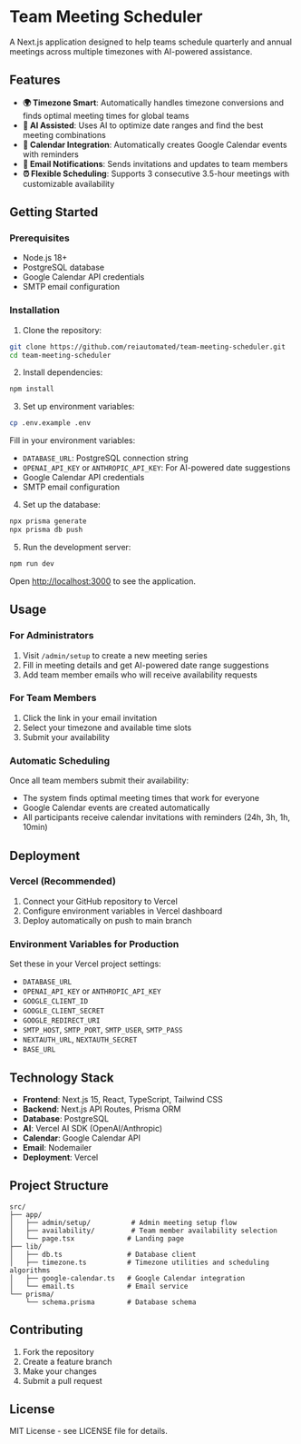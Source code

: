 # Team Meeting Scheduler

A Next.js application designed to help teams schedule quarterly and annual meetings across multiple timezones with AI-powered assistance.

## Features

- **🌍 Timezone Smart**: Automatically handles timezone conversions and finds optimal meeting times for global teams
- **🤖 AI Assisted**: Uses AI to optimize date ranges and find the best meeting combinations
- **📅 Calendar Integration**: Automatically creates Google Calendar events with reminders
- **📧 Email Notifications**: Sends invitations and updates to team members
- **⏰ Flexible Scheduling**: Supports 3 consecutive 3.5-hour meetings with customizable availability

## Getting Started

### Prerequisites

- Node.js 18+ 
- PostgreSQL database
- Google Calendar API credentials
- SMTP email configuration

### Installation

1. Clone the repository:
```bash
git clone https://github.com/reiautomated/team-meeting-scheduler.git
cd team-meeting-scheduler
```

2. Install dependencies:
```bash
npm install
```

3. Set up environment variables:
```bash
cp .env.example .env
```

Fill in your environment variables:
- `DATABASE_URL`: PostgreSQL connection string
- `OPENAI_API_KEY` or `ANTHROPIC_API_KEY`: For AI-powered date suggestions
- Google Calendar API credentials
- SMTP email configuration

4. Set up the database:
```bash
npx prisma generate
npx prisma db push
```

5. Run the development server:
```bash
npm run dev
```

Open [http://localhost:3000](http://localhost:3000) to see the application.

## Usage

### For Administrators

1. Visit `/admin/setup` to create a new meeting series
2. Fill in meeting details and get AI-powered date range suggestions
3. Add team member emails who will receive availability requests

### For Team Members

1. Click the link in your email invitation
2. Select your timezone and available time slots
3. Submit your availability

### Automatic Scheduling

Once all team members submit their availability:
- The system finds optimal meeting times that work for everyone
- Google Calendar events are created automatically
- All participants receive calendar invitations with reminders (24h, 3h, 1h, 10min)

## Deployment

### Vercel (Recommended)

1. Connect your GitHub repository to Vercel
2. Configure environment variables in Vercel dashboard
3. Deploy automatically on push to main branch

### Environment Variables for Production

Set these in your Vercel project settings:
- `DATABASE_URL`
- `OPENAI_API_KEY` or `ANTHROPIC_API_KEY`
- `GOOGLE_CLIENT_ID`
- `GOOGLE_CLIENT_SECRET`
- `GOOGLE_REDIRECT_URI`
- `SMTP_HOST`, `SMTP_PORT`, `SMTP_USER`, `SMTP_PASS`
- `NEXTAUTH_URL`, `NEXTAUTH_SECRET`
- `BASE_URL`

## Technology Stack

- **Frontend**: Next.js 15, React, TypeScript, Tailwind CSS
- **Backend**: Next.js API Routes, Prisma ORM
- **Database**: PostgreSQL
- **AI**: Vercel AI SDK (OpenAI/Anthropic)
- **Calendar**: Google Calendar API
- **Email**: Nodemailer
- **Deployment**: Vercel

## Project Structure

```
src/
├── app/
│   ├── admin/setup/          # Admin meeting setup flow
│   ├── availability/         # Team member availability selection
│   └── page.tsx             # Landing page
├── lib/
│   ├── db.ts                # Database client
│   ├── timezone.ts          # Timezone utilities and scheduling algorithms
│   ├── google-calendar.ts   # Google Calendar integration
│   └── email.ts             # Email service
└── prisma/
    └── schema.prisma        # Database schema
```

## Contributing

1. Fork the repository
2. Create a feature branch
3. Make your changes
4. Submit a pull request

## License

MIT License - see LICENSE file for details.
